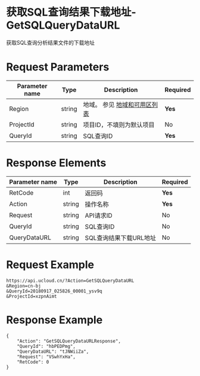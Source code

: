 # 获取SQL查询结果下载地址-GetSQLQueryDataURL

获取SQL查询分析结果文件的下载地址

# Request Parameters
|Parameter name|Type|Description|Required|
|---|---|---|---|
|Region|string|地域。 参见 [地域和可用区列表](../summary/regionlist.html)|**Yes**|
|ProjectId|string|项目ID，不填则为默认项目|No|
|QueryId|string|SQL查询ID|**Yes**|

# Response Elements
|Parameter name|Type|Description|Required|
|---|---|---|---|
|RetCode|int|返回码|**Yes**|
|Action|string|操作名称|**Yes**|
|Request|string|API请求ID|No|
|QueryId|string|SQL查询ID|No|
|QueryDataURL|string|SQL查询结果下载URL地址|No|

# Request Example
```
https://api.ucloud.cn/?Action=GetSQLQueryDataURL
&Region=cn-bj
&QueryId=20180917_025826_00001_ysv9q
&ProjectId=xzpnAimt
```

# Response Example
```
{
    "Action": "GetSQLQueryDataURLResponse", 
    "QueryId": "hbPEDPmg", 
    "QueryDataURL": "tJNWiiZa", 
    "Request": "VSwhYxHa", 
    "RetCode": 0
}
```

